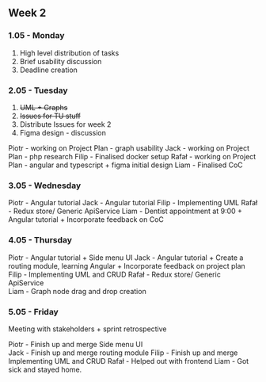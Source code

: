 ## Week 2

### 1.05 - Monday

1. High level distribution of tasks
2. Brief usability discussion
3. Deadline creation

### 2.05 - Tuesday

1. ~~UML + Graphs~~
2. ~~Issues for TU stuff~~
3. Distribute Issues for week 2
4. Figma design - discussion

Piotr - working on Project Plan - graph usability
Jack - working on Project Plan - php research
Filip - Finalised docker setup
Rafał - working on Project Plan - angular and typescript + figma initial design
Liam - Finalised CoC

### 3.05 - Wednesday

Piotr - Angular tutorial
Jack - Angular tutorial
Filip - Implementing UML
Rafał - Redux store/ Generic ApiService
Liam - Dentist appointment at 9:00 + Angular tutorial + Incorporate feedback on CoC

### 4.05 - Thursday

Piotr - Angular tutorial + Side menu UI
Jack - Angular tutorial + Create a routing module, learning Angular + Incorporate feedback on project plan
Filip - Implementing UML and CRUD
Rafał - Redux store/ Generic ApiService  
Liam - Graph node drag and drop creation

### 5.05 - Friday

Meeting with stakeholders + sprint retrospective

Piotr - Finish up and merge Side menu UI  
Jack - Finish up and merge routing module
Filip - Finish up and merge Implementing UML and CRUD
Rafał - Helped out with frontend
Liam - Got sick and stayed home.

